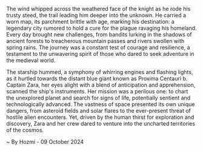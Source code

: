 
The wind whipped across the weathered face of the knight as he rode his trusty steed, the trail leading him deeper into the unknown.  He carried a worn map, its parchment brittle with age, marking his destination: a legendary city rumored to hold a cure for the plague ravaging his homeland.  Every day brought new challenges, from bandits lurking in the shadows of ancient forests to treacherous mountain passes and rivers swollen with spring rains. The journey was a constant test of courage and resilience, a testament to the unwavering spirit of those who dared to seek adventure in the medieval world. 

The starship hummed, a symphony of whirring engines and flashing lights, as it hurtled towards the distant blue giant known as Proxima Centauri b. Captain Zara, her eyes alight with a blend of anticipation and apprehension, scanned the ship's instruments. Her mission was a perilous one: to chart the unexplored planet and search for signs of life, potentially sentient and technologically advanced. The vastness of space presented its own unique dangers, from asteroid fields and solar flares to the ever-present threat of hostile alien encounters. Yet, driven by the human thirst for exploration and discovery, Zara and her crew dared to venture into the uncharted territories of the cosmos. 

~ By Hozmi - 09 October 2024

